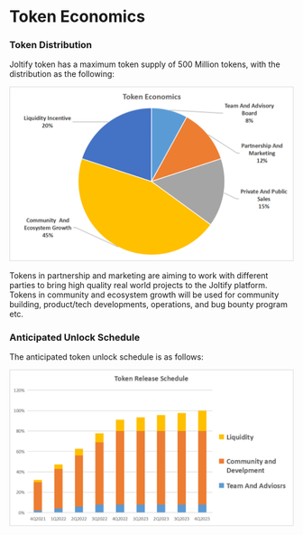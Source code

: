 # Token Economics

### Token Distribution

Joltify token has a maximum token supply of 500 Million tokens, with the distribution as the following:

![](<../../.gitbook/assets/TokenEconomics1 (2).png>)

Tokens in partnership and marketing are aiming to work with different parties to bring high quality real world projects to the Joltify platform. Tokens in community and ecosystem growth will be used for community building, product/tech developments, operations, and bug bounty program etc.&#x20;



### Anticipated Unlock Schedule

The anticipated token unlock schedule is as follows:

![](<../../.gitbook/assets/TokenReleaseSchedule (1).png>)

